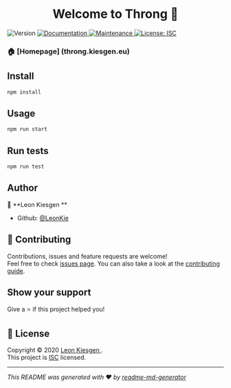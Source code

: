 <h1 align="center">Welcome to Throng  👋</h1>
<p>
  <img alt="Version" src="https://img.shields.io/badge/version-1.0.0-blue.svg?cacheSeconds=2592000" />
  <a href="https://github.com/LeonKie/throng#readme" target="_blank">
    <img alt="Documentation" src="https://img.shields.io/badge/documentation-yes-brightgreen.svg" />
  </a>
  <a href="https://github.com/LeonKie/throng/graphs/commit-activity" target="_blank">
    <img alt="Maintenance" src="https://img.shields.io/badge/Maintained%3F-yes-green.svg" />
  </a>
  <a href="https://github.com/LeonKie/throng/blob/master/LICENSE" target="_blank">
    <img alt="License: ISC" src="https://img.shields.io/github/license/LeonKie/Throng   " />
  </a>
</p>

### 🏠 [Homepage] (throng.kiesgen.eu)

## Install

```sh
npm install
```

## Usage

```sh
npm run start
```

## Run tests

```sh
npm run test
```

## Author

👤 **Leon Kiesgen   **

* Github: [@LeonKie](https://github.com/LeonKie)

## 🤝 Contributing

Contributions, issues and feature requests are welcome!<br />Feel free to check [issues page](https://github.com/LeonKie/throng/issues). You can also take a look at the [contributing guide](https://github.com/LeonKie/throng/blob/master/CONTRIBUTING.md).

## Show your support

Give a ⭐️ if this project helped you!

## 📝 License

Copyright © 2020 [Leon Kiesgen   ](https://github.com/LeonKie).<br />
This project is [ISC](https://github.com/LeonKie/throng/blob/master/LICENSE) licensed.

***
_This README was generated with ❤️ by [readme-md-generator](https://github.com/kefranabg/readme-md-generator)_